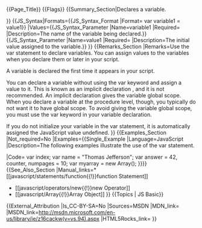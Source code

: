 {{Page_Title}}
{{Flags}}
{{Summary_Section|Declares a variable.

}}
{{JS_Syntax|Formats={{JS_Syntax_Format
|Format= var variable1 = value1}}
|Values={{JS_Syntax_Parameter
|Name=variable1
|Required=
|Description=The name of the variable being declared.}}{{JS_Syntax_Parameter
|Name=value1
|Required=
|Description=The initial value assigned to the variable.}}
}}
{{Remarks_Section
|Remarks=Use the var statement to declare variables. You can assign values to the variables when you declare them or later in your script.

A variable is declared the first time it appears in your script.

You can declare a variable without using the var keyword and assign a value to it. This is known as an implicit declaration , and it is not recommended. An implicit declaration gives the variable global scope. When you declare a variable at the procedure level, though, you typically do not want it to have global scope. To avoid giving the variable global scope, you must use the var keyword in your variable declaration.

If you do not initialize your variable in the var statement, it is automatically assigned the JavaScript value undefined.
}}
{{Examples_Section
|Not_required=No
|Examples={{Single_Example
|Language=JavaScript
|Description=The following examples illustrate the use of the var statement.

|Code= var index;
 var name = "Thomas Jefferson";
 var answer = 42, counter, numpages = 10;
 var myarray = new Array();
}}}}
{{See_Also_Section
|Manual_links=* [[javascript/statements/function{{!}}function Statement]]
* [[javascript/operators/new{{!}}new Operator]]
* [[javascript/Array{{!}}Array Object]]
}}
{{Topics | JS Basic}}

{{External_Attribution
|Is_CC-BY-SA=No
|Sources=MSDN
|MDN_link=
|MSDN_link=http://msdn.microsoft.com/en-us/library/ie/z16cackw(v=vs.94).aspx
|HTML5Rocks_link=
}}